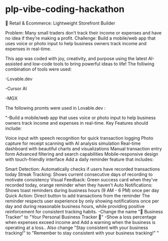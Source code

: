 # plp-vibe-coding-hackathon
🛒 Retail & Ecommerce: Lightweight Storefront Builder

Problem: Many small traders don’t track their income or expenses and have no idea if they’re making a profit.
Challenge: Build a mobile/web app that uses voice or photo input to help business owners track income and expenses in real-time.

This app was coded with joy, creativity, and purpose using the latest AI-assisted and low-code tools to bring powerful ideas to life! The folliwing combination of tools were used:

-Lovable.dev

-Cursor AI

-MGX 

The following promts were used in Lovable.dev :

"-Build a mobile/web app that uses voice or photo input to help business owners track income and expenses in real-time.
Key Features should include:

Voice input with speech recognition for quick transaction logging
Photo capture for receipt scanning with AI analysis simulation
Real-time dashboard with beautiful charts and visualizations
Manual transaction entry form
Advanced filtering and search capabilities
Mobile-responsive design with touch-friendly interface
Add a daily reminder feature that includes:

Smart Detection: Automatically checks if users have recorded transactions today
Streak Tracking: Shows current consecutive days of recording to motivate consistency
Visual Feedback: Green success card when they've recorded today, orange reminder when they haven't
Auto Notifications: Shows toast reminders during business hours (9 AM - 6 PM) once per day
Quick Action: Direct button to add transactions from the reminder
The reminder respects user experience by only showing notifications once per day and during reasonable business hours, while providing positive reinforcement for consistent tracking habits.
-Change the name "💼 Business Tracker" to "Your Personal Business Tracker 💼"
-Show a loss percentage when expenses exceed income and  Add a warning when the business is operating at a loss.. Also change "Stay consistent with your business tracking!" to "Remember to stay consistent with your business tracking!" "
